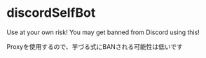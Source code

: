 # discordSelfBot
Use at your own risk!
You may get banned from Discord using this!

Proxyを使用するので、芋づる式にBANされる可能性は低いです
